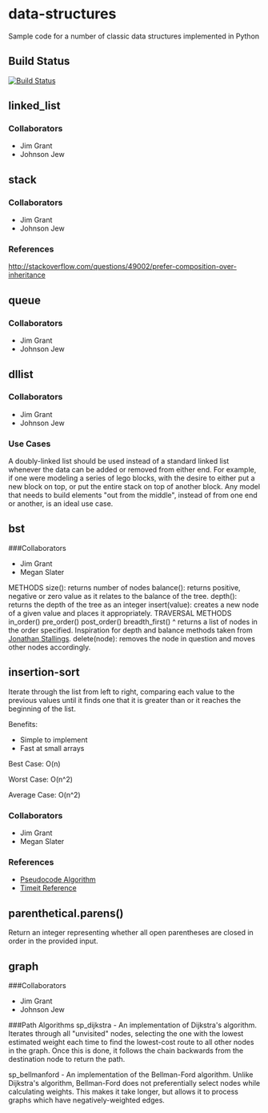# data-structures
Sample code for a number of classic data structures implemented in Python

## Build Status
[![Build Status](https://travis-ci.org/MigrantJ/data-structures.svg?branch=wgraph)](https://travis-ci.org/MigrantJ/data-structures) 

## linked_list
### Collaborators
- Jim Grant
- Johnson Jew


## stack
### Collaborators
- Jim Grant
- Johnson Jew

### References
http://stackoverflow.com/questions/49002/prefer-composition-over-inheritance


## queue
### Collaborators
- Jim Grant
- Johnson Jew


## dllist
### Collaborators
- Jim Grant
- Johnson Jew

### Use Cases
A doubly-linked list should be used instead of a standard linked list whenever
the data can be added or removed from either end. For example, if one were
modeling a series of lego blocks, with the desire to either put a new block on 
top, or put the entire stack on top of another block. Any model that needs to 
build elements "out from the middle", instead of from one end or another, is
an ideal use case.


## bst
###Collaborators
- Jim Grant
- Megan Slater

METHODS
size():  returns number of nodes
balance():  returns positive, negative or zero value as it relates to the balance of the tree.
depth():  returns the depth of the tree as an integer
insert(value):  creates a new node of a given value and places it appropriately.
TRAVERSAL METHODS
in_order()
pre_order()
post_order()
breadth_first()
^ returns a list of nodes in the order specified.
Inspiration for depth and balance methods taken from [Jonathan Stallings](https://github.com/jonathanstallings/data-structures/blob/feature/bst/bst.py).
delete(node): removes the node in question and moves other nodes accordingly.


## insertion-sort
Iterate through the list from left to right, comparing each value to the 
previous values until it finds one that it is greater than or it reaches the 
beginning of the list.

Benefits:
- Simple to implement
- Fast at small arrays

Best Case: O(n)

Worst Case: O(n^2)

Average Case: O(n^2)

### Collaborators
- Jim Grant
- Megan Slater

### References
- [Pseudocode Algorithm](https://en.wikipedia.org/wiki/Insertion_sort)
- [Timeit Reference](https://github.com/tlake/data-structures-mk2/blob/hashtable/structures/hash_table.py)


## parenthetical.parens()
Return an integer representing whether all open parentheses are closed in order in the provided input.


## graph
###Collaborators
- Jim Grant
- Johnson Jew

###Path Algorithms
sp_dijkstra - An implementation of Dijkstra's algorithm. Iterates through all 
"unvisited" nodes, selecting the one with the lowest estimated weight each time
to find the lowest-cost route to all other nodes in the graph. Once this is 
done, it follows the chain backwards from the destination node to return the 
path.

sp_bellmanford - An implementation of the Bellman-Ford algorithm. Unlike 
Dijkstra's algorithm, Bellman-Ford does not preferentially select nodes while 
calculating weights. This makes it take longer, but allows it to process graphs
which have negatively-weighted edges.
